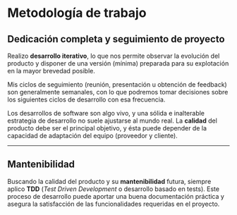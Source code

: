 # Metodología de trabajo

## Dedicación completa y seguimiento de proyecto

Realizo **desarrollo iterativo**, lo que nos permite observar la
evolución del producto y disponer de una versión (mínima) preparada para su
explotación en la mayor brevedad posible.

Mis ciclos de seguimiento (reunión, presentación u obtención de
feedback) son generalmente semanales, con lo que podremos tomar decisiones
sobre los siguientes ciclos de desarrollo con esa frecuencia.

Los desarrollos de software son algo vivo, y una sólida e inalterable
estrategia de desarrollo no suele ajustarse al mundo real. La **calidad**
del producto debe ser el principal objetivo, y ésta puede depender
de la capacidad de adaptación del equipo (proveedor y cliente).

* * *

## Mantenibilidad

Buscando la calidad del producto y su **mantenibilidad** futura, siempre
aplico **TDD** (*Test Driven Development* o desarrollo basado en tests).
Este proceso de desarrollo puede aportar una buena documentación práctica
y asegura la satisfacción de las funcionalidades requeridas en el proyecto.
